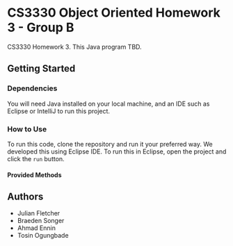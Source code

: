 # CS3330 Object Oriented Homework 3 - Group B
CS3330 Homework 3. This Java program TBD. 

## Getting Started
### Dependencies
You will need Java installed on your local machine, and an IDE such as Eclipse or IntelliJ to run this project.
### How to Use
To run this code, clone the repository and run it your preferred way. We developed this using Eclipse IDE. To run this in Eclipse, open the project and click the `run` button. 
#### Provided Methods


## Authors
* Julian Fletcher
* Braeden Songer
* Ahmad Ennin
* Tosin Ogungbade
